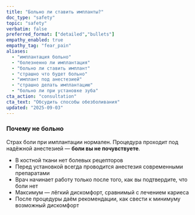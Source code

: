 ```yaml
---
title: "Больно ли ставить импланты?"
doc_type: "safety"
topic: "safety"
verbatim: false
preferred_format: ["detailed","bullets"]
empathy_enabled: true
empathy_tag: "fear_pain"
aliases:
  - "имплантация больно"
  - "болезненно ли имплантация"
  - "больно ли ставить имплант"
  - "страшно что будет больно"
  - "имплант под анестезией"
  - "страшно делать имплантацию"
  - "больно ли при установке зуба"
cta_action: "consultation"
cta_text: "Обсудить способы обезболивания"
updated: "2025-09-03"
---
```



### Почему не больно
Страх боли при имплантации нормален. Процедура проходит под надёжной анестезией — **боли вы не почувствуете**.
- В костной ткани нет болевых рецепторов
- Перед установкой всегда проводится анестезия современными препаратами
- Врач начинает работу только после того, как вы подтвердите, что боли нет
- Максимум — лёгкий дискомфорт, сравнимый с лечением кариеса
- После процедуры даём рекомендации, как свести к минимуму возможный дискомфорт
